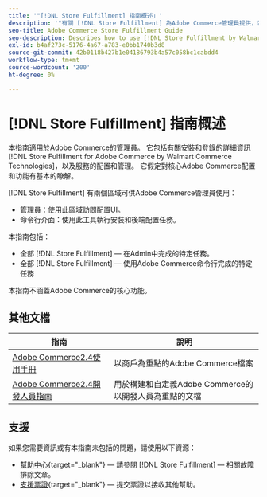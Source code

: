 ```yaml
---
title: '"[!DNL Store Fulfillment] 指南概述」'
description: '"有關 [!DNL Store Fulfillment] 為Adobe Commerce管理員提供，包括安裝和登機。」'
seo-title: Adobe Commerce Store Fulfillment Guide
seo-description: Describes how to use [!DNL Store Fulfillment by Walmart Commerce Technologies] services with Adobe Commerce.
exl-id: b4af273c-5176-4a67-a783-e0bb1740b3d8
source-git-commit: 42b0118b427b1e04186793b4a57c058bc1cabdd4
workflow-type: tm+mt
source-wordcount: '200'
ht-degree: 0%

---
```


# [!DNL Store Fulfillment] 指南概述

本指南適用於Adobe Commerce的管理員。 它包括有關安裝和登錄的詳細資訊 [!DNL Store Fulfillment for Adobe Commerce by Walmart Commerce Technologies]，以及服務的配置和管理。 它假定對核心Adobe Commerce配置和功能有基本的瞭解。

[!DNL Store Fulfillment] 有兩個區域可供Adobe Commerce管理員使用：

* 管理員：使用此區域訪問配置UI。
* 命令行介面：使用此工具執行安裝和後端配置任務。

本指南包括：

* 全部 [!DNL Store Fulfillment] — 在Admin中完成的特定任務。
* 全部 [!DNL Store Fulfillment] — 使用Adobe Commerce命令行完成的特定任務

本指南不涵蓋Adobe Commerce的核心功能。

## 其他文檔

| 指南 | 說明 |
|-----------------------------------------------------------------------|----------------------------------------------------------------------------|
| [Adobe Commerce2.4使用手冊](https://docs.magento.com/user-guide/) | 以商戶為重點的Adobe Commerce檔案 |
| [Adobe Commerce2.4開發人員指南](https://devdocs.magento.com/) | 用於構建和自定義Adobe Commerce的以開發人員為重點的文檔 |

## 支援

如果您需要資訊或有本指南未包括的問題，請使用以下資源：

* [幫助中心](https://support.magento.com/hc/en-us){target=&quot;_blank&quot;} — 請參閱 [!DNL Store Fulfillment] — 相關故障排除文章。
* [支援票證](https://support.magento.com/hc/en-us/articles/360000913794#submit-ticket){target=&quot;_blank&quot;} — 提交票證以接收其他幫助。
